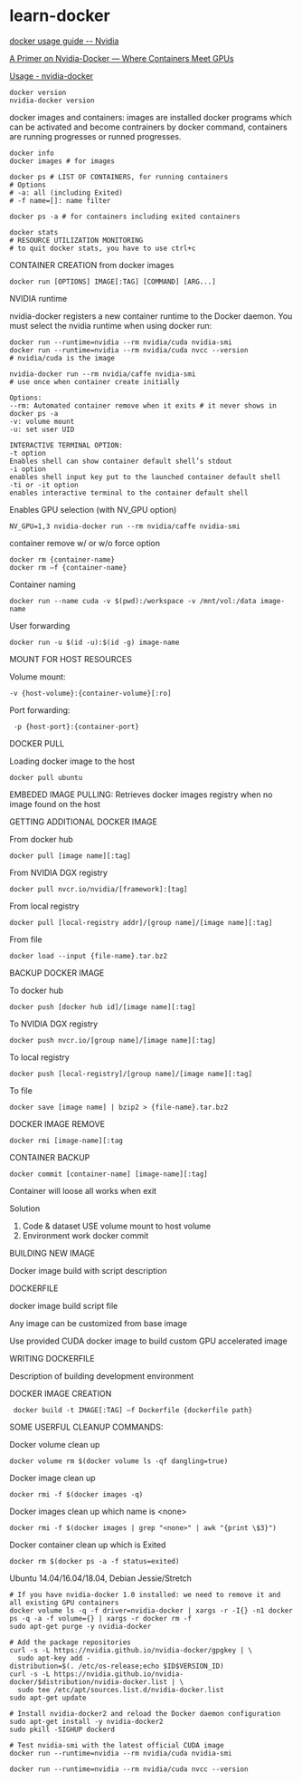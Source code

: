 # learn-docker

[docker usage guide -- Nvidia](https://www.nvidia.co.kr/content/apac/event/kr/deep-learning-day-2017/dli-1/Docker-User-Guide-17-08_v1_NOV01_Joshpark.pdf)

[A Primer on Nvidia-Docker — Where Containers Meet GPUs](https://thenewstack.io/primer-nvidia-docker-containers-meet-gpus/)

[Usage - nvidia-docker](https://github.com/NVIDIA/nvidia-docker/wiki/Usage)

    docker version
    nvidia-docker version

docker images and containers: images are installed docker programs which can be activated and become contrainers by docker command, containers are running progresses or runned progresses.

    docker info
    docker images # for images
    
    docker ps # LIST OF CONTAINERS, for running containers
    # Options
    # -a: all (including Exited)
    # -f name=[]: name filter
    
    docker ps -a # for containers including exited containers
    
    docker stats
    # RESOURCE UTILIZATION MONITORING
    # to quit docker stats, you have to use ctrl+c
    
CONTAINER CREATION from docker images

    docker run [OPTIONS] IMAGE[:TAG] [COMMAND] [ARG...]
    
NVIDIA runtime

nvidia-docker registers a new container runtime to the Docker daemon.
You must select the nvidia runtime when using docker run:

    docker run --runtime=nvidia --rm nvidia/cuda nvidia-smi
    docker run --runtime=nvidia --rm nvidia/cuda nvcc --version
    # nvidia/cuda is the image
    
    nvidia-docker run --rm nvidia/caffe nvidia-smi
    # use once when container create initially
    
    Options:
    --rm: Automated container remove when it exits # it never shows in docker ps -a 
    -v: volume mount
    -u: set user UID
    
    INTERACTIVE TERMINAL OPTION:
    -t option
    Enables shell can show container default shell’s stdout
    -i option
    enables shell input key put to the launched container default shell
    -ti or -it option
    enables interactive terminal to the container default shell
    
Enables GPU selection (with NV_GPU option)    
    
    NV_GPU=1,3 nvidia-docker run --rm nvidia/caffe nvidia-smi
    
container remove w/ or w/o force option

    docker rm {container-name}
    docker rm –f {container-name}

Container naming

    docker run --name cuda -v $(pwd):/workspace -v /mnt/vol:/data image-name
    
User forwarding

    docker run -u $(id -u):$(id -g) image-name
    
MOUNT FOR HOST RESOURCES

Volume mount:

    -v {host-volume}:{container-volume}[:ro]
    
Port forwarding:

     -p {host-port}:{container-port}
     
DOCKER PULL

Loading docker image to the host

    docker pull ubuntu
    
EMBEDED IMAGE PULLING: Retrieves docker images registry when no image found on the host

GETTING ADDITIONAL DOCKER IMAGE

From docker hub

    docker pull [image name][:tag]
    
From NVIDIA DGX registry

    docker pull nvcr.io/nvidia/[framework]:[tag]
    
From local registry

    docker pull [local-registry addr]/[group name]/[image name][:tag]
    
From file

    docker load --input {file-name}.tar.bz2
    
BACKUP DOCKER IMAGE

To docker hub

    docker push [docker hub id]/[image name][:tag]
    
To NVIDIA DGX registry

    docker push nvcr.io/[group name]/[image name][:tag]
    
To local registry

    docker push [local-registry]/[group name]/[image name][:tag]
    
To file

    docker save [image name] | bzip2 > {file-name}.tar.bz2
    
DOCKER IMAGE REMOVE

    docker rmi [image-name][:tag
    
CONTAINER BACKUP

    docker commit [container-name] [image-name][:tag]
    
Container will loose all works when exit    

Solution
1. Code & dataset
   USE volume mount to host volume
2. Environment work
   docker commit

BUILDING NEW IMAGE

Docker image build with script description

DOCKERFILE

docker image build script file

Any image can be customized from base image

Use provided CUDA docker image to build custom GPU accelerated image

WRITING DOCKERFILE

Description of building development environment

DOCKER IMAGE CREATION

     docker build -t IMAGE[:TAG] –f Dockerfile {dockerfile path}
     
SOME USERFUL CLEANUP COMMANDS:

Docker volume clean up

    docker volume rm $(docker volume ls -qf dangling=true)
    
Docker image clean up

    docker rmi -f $(docker images -q)
    
Docker images clean up which name is \<none\>

    docker rmi -f $(docker images | grep "<none>" | awk "{print \$3}") 
    
Docker container clean up which is Exited

    docker rm $(docker ps -a -f status=exited)
    
Ubuntu 14.04/16.04/18.04, Debian Jessie/Stretch

    # If you have nvidia-docker 1.0 installed: we need to remove it and all existing GPU containers
    docker volume ls -q -f driver=nvidia-docker | xargs -r -I{} -n1 docker ps -q -a -f volume={} | xargs -r docker rm -f
    sudo apt-get purge -y nvidia-docker

    # Add the package repositories
    curl -s -L https://nvidia.github.io/nvidia-docker/gpgkey | \
      sudo apt-key add -
    distribution=$(. /etc/os-release;echo $ID$VERSION_ID)
    curl -s -L https://nvidia.github.io/nvidia-docker/$distribution/nvidia-docker.list | \
      sudo tee /etc/apt/sources.list.d/nvidia-docker.list
    sudo apt-get update

    # Install nvidia-docker2 and reload the Docker daemon configuration
    sudo apt-get install -y nvidia-docker2
    sudo pkill -SIGHUP dockerd

    # Test nvidia-smi with the latest official CUDA image
    docker run --runtime=nvidia --rm nvidia/cuda nvidia-smi
    
    docker run --runtime=nvidia --rm nvidia/cuda nvcc --version
    
    
